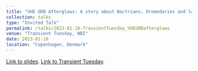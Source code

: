 ```yaml
---
title: "VHE GRB Afterglows: A story about Bactrians, Dromedaries and lots of Butterflies"
collection: talks
type: "Invited Talk"
permalink: /talks/2023-01-10-TransientTuesday_VHEGRBafterglows
venue: "Transient Tuesday, NBI"
date: 2023-01-10
location: "Copenhagen, Denmark"
---
```


[Link to slides](https://maklinger.github.io/files/presentations/TransientTuesday23_VHEGRBafterglows_Klinger.pdf). [Link to Transient Tuesday](https://sites.google.com/view/transient-tuesday).


